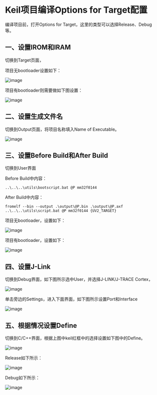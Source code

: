 # Keil项目编译Options for Target配置

编译项目前，打开Options for Target，这里的类型可以选择Release、Debug等。

## 一、设置IROM和IRAM

切换到Target页面，

项目无bootloader设置如下：

![image](image/keil_build_config_01.png)

项目有bootloader则需要做如下图设置：

![image](image/keil_build_config_02.png)

## 二、设置生成文件名

切换到Output页面，将项目名称填入Name of Executable。

![image](image/keil_build_config_03.png)

## 三、设置Before Build和After Build 

切换到User界面

Before Build中内容：

    ..\..\..\utils\bootscript.bat @P mm32f0144

After Build中内容：

    fromelf --bin --output .\output\@P.bin .\output\@P.axf
    ..\..\..\utils\script.bat @P mm32f0144 {UV2_TARGET}

项目无bootloader，设置如下：

![image](image/keil_build_config_04.png)

项目有bootloader，设置如下：

![image](image/keil_build_config_05.png)

## 四、设置J-Link
切换到Debug界面，如下图所示选中User，并选择J-LINK/J-TRACE Cortex，

![image](image/keil_build_config_06.png)

单击旁边的Settings，进入下面界面，如下图所示设置Port和Interface

![image](image/keil_build_config_07.png)

## 五、根据情况设置Define

切换到C/C++界面，根据上图中keil红框中的选择设置如下图中的Define。

![image](image/keil_build_config_08.png)

Release如下所示：

![image](image/keil_build_config_09.png)

Debug如下所示：

![image](image/keil_build_config_10.png)

